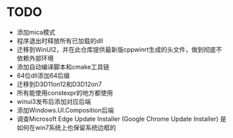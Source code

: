 # TODO

- 添加mica模式
- 程序退出时释放所有已加载的dll
- 迁移到WinUI2，并在此仓库提供最新版cppwinrt生成的头文件，做到彻底不依赖外部环境
- 添加自动编译脚本和cmake工具链
- 64位dll添加64后缀
- 迁移到D3D11on12和D3D12on7
- 所有能使用constexpr的地方都使用
- winui3发布后添加对应后端
- 添加Windows.UI.Composition后端
- 调查Microsoft Edge Update Installer (Google Chrome Update Installer) 是如何在win7系统上也保留系统边框的
